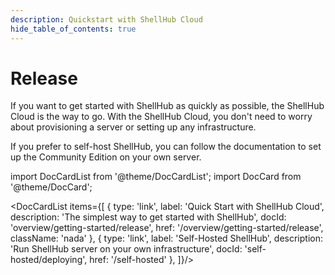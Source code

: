```yaml
---
description: Quickstart with ShellHub Cloud
hide_table_of_contents: true
---
```

# Release

If you want to get started with ShellHub as quickly as possible,
the ShellHub Cloud is the way to go. With the ShellHub Cloud,
you don't need to worry about provisioning a server or setting up any infrastructure.

If you prefer to self-host ShellHub, you can follow the documentation
to set up the Community Edition on your own server.

import DocCardList from '@theme/DocCardList';
import DocCard from '@theme/DocCard';

<DocCardList items={[
{
type: 'link',
label: 'Quick Start with ShellHub Cloud',
description: 'The simplest way to get started with ShellHub',
docId: 'overview/getting-started/release',
href: '/overview/getting-started/release',
className: 'nada'
},
{
type: 'link',
label: 'Self-Hosted ShellHub',
description: 'Run ShellHub server on your own infrastructure',
docId: 'self-hosted/deploying',
href: '/self-hosted'
},
]}/>

